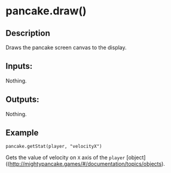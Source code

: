 # pancake.draw()

## Description

Draws the pancake screen canvas to the display.

## Inputs:

Nothing.

## Outputs:

Nothing.

## Example

`pancake.getStat(player, "velocityX")`

Gets the value of velocity on `X` axis of the `player` [object]((http://mightypancake.games/#/documentation/topics/objects).
